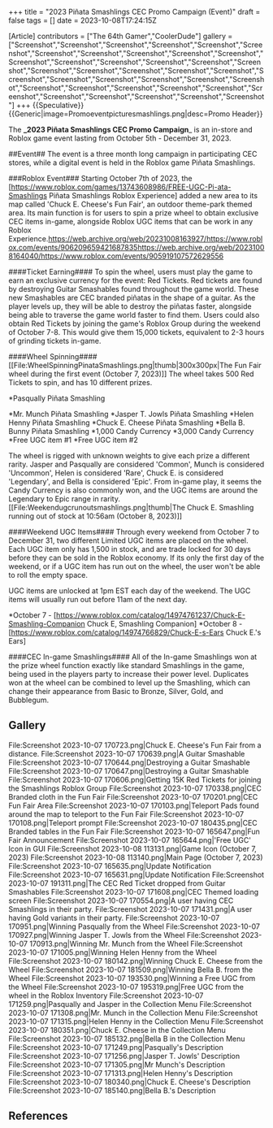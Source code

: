 +++
title = "2023 Piñata Smashlings CEC Promo Campaign (Event)"
draft = false
tags = []
date = 2023-10-08T17:24:15Z

[Article]
contributors = ["The 64th Gamer","CoolerDude"]
gallery = ["Screenshot","Screenshot","Screenshot","Screenshot","Screenshot","Screenshot","Screenshot","Screenshot","Screenshot","Screenshot","Screenshot","Screenshot","Screenshot","Screenshot","Screenshot","Screenshot","Screenshot","Screenshot","Screenshot","Screenshot","Screenshot","Screenshot","Screenshot","Screenshot","Screenshot","Screenshot","Screenshot","Screenshot","Screenshot","Screenshot","Screenshot","Screenshot","Screenshot","Screenshot","Screenshot","Screenshot","Screenshot","Screenshot","Screenshot"]
+++
{{Speculative}}{{Generic|image=Promoeventpicturesmashlings.png|desc=Promo Header}}

The **_2023 Piñata Smashlings CEC Promo Campaign**_ is an in-store and Roblox game event lasting from October 5th - December 31, 2023.

##Event##
The event is a three month long campaign in participating CEC stores, while a digital event is held in the Roblox game Piñata Smashlings.

###Roblox Event###
Starting October 7th of 2023, the [https://www.roblox.com/games/13743608986/FREE-UGC-Pi-ata-Smashlings Piñata Smashlings Roblox Experience] added a new area to its map called 'Chuck E. Cheese's Fun Fair', an outdoor theme-park themed area. Its main function is for users to spin a prize wheel to obtain exclusive CEC items in-game, alongside Roblox UGC items that can be work in any Roblox Experience.<ref>https://web.archive.org/web/20231008163927/https://www.roblox.com/events/906209659421687835</ref><ref>https://web.archive.org/web/20231008164040/https://www.roblox.com/events/905919107572629556</ref>

####Ticket Earning####
To spin the wheel, users must play the game to earn an exclusive currency for the event: Red Tickets. Red tickets are found by destroying Guitar Smashables found throughout the game world. These new Smashables are CEC branded piñatas in the shape of a guitar. As the player levels up, they will be able to destroy the piñatas faster, alongside being able to traverse the game world faster to find them. Users could also obtain Red Tickets by joining the game's Roblox Group during the weekend of October 7-8. This would give them 15,000 tickets, equivalent to 2-3 hours of grinding tickets in-game.

####Wheel Spinning####
[[File:WheelSpinningPinataSmashlings.png|thumb|300x300px|The Fun Fair wheel during the first event (October 7, 2023)]]
The wheel takes 500 Red Tickets to spin, and has 10 different prizes.

*Pasqually Piñata Smashling

*Mr. Munch Piñata Smashling
*Jasper T. Jowls Piñata Smashling
*Helen Henny Piñata Smashling
*Chuck E. Cheese Piñata Smashling
*Bella B. Bunny Piñata Smashling
*1,000 Candy Currency
*3,000 Candy Currency
*Free UGC item #1
*Free UGC item #2

The wheel is rigged with unknown weights to give each prize a different rarity. Jasper and Pasqually are considered 'Common', Munch is considered 'Uncommon', Helen is considered 'Rare', Chuck E. is considered 'Legendary', and Bella is considered 'Epic'. From in-game play, it seems the Candy Currency is also commonly won, and the UGC items are around the Legendary to Epic range in rarity.
[[File:Weekendugcrunoutsmashlings.png|thumb|The Chuck E. Smashling running out of stock at 10:56am (October 8, 2023)]]

####Weekend UGC Items####
Through every weekend from October 7 to December 31, two different Limited UGC items are placed on the wheel. Each UGC item only has 1,500 in stock, and are trade locked for 30 days before they can be sold in the Roblox economy. If its only the first day of the weekend, or if a UGC item has run out on the wheel, the user won't be able to roll the empty space.

UGC items are unlocked at 1pm EST each day of the weekend. The UGC items will usually run out before 11am of the next day.

*October 7 - [https://www.roblox.com/catalog/14974761237/Chuck-E-Smashling-Companion Chuck E, Smashling Companion]
*October 8 - [https://www.roblox.com/catalog/14974766829/Chuck-E-s-Ears Chuck E.'s Ears]

####CEC In-game Smashlings####
All of the In-game Smashlings won at the prize wheel function exactly like standard Smashlings in the game, being used in the players party to increase their power level. Duplicates won at the wheel can be combined to level up the Smashling, which can change their appearance from Basic to Bronze, Silver, Gold, and Bubblegum.

## Gallery ##
<gallery>
File:Screenshot 2023-10-07 170723.png|Chuck E. Cheese's Fun Fair from a distance.
File:Screenshot 2023-10-07 170639.png|A Guitar Smashable
File:Screenshot 2023-10-07 170644.png|Destroying a Guitar Smashable
File:Screenshot 2023-10-07 170647.png|Destroying a Guitar Smashable
File:Screenshot 2023-10-07 170606.png|Getting 15K Red Tickets for joining the Smashlings Roblox Group
File:Screenshot 2023-10-07 170338.png|CEC Branded cloth in the Fun Fair
File:Screenshot 2023-10-07 170201.png|CEC Fun Fair Area
File:Screenshot 2023-10-07 170103.png|Teleport Pads found around the map to teleport to the Fun Fair
File:Screenshot 2023-10-07 170108.png|Teleport prompt
File:Screenshot 2023-10-07 180435.png|CEC Branded tables in the Fun Fair
File:Screenshot 2023-10-07 165647.png|Fun Fair Announcement
File:Screenshot 2023-10-07 165644.png|'Free UGC' Icon in GUI
File:Screenshot 2023-10-08 113131.png|Game Icon (October 7, 2023)
File:Screenshot 2023-10-08 113140.png|Main Page (October 7, 2023)
File:Screenshot 2023-10-07 165635.png|Update Notification
File:Screenshot 2023-10-07 165631.png|Update Notification
File:Screenshot 2023-10-07 191311.png|The CEC Red Ticket dropped from Guitar Smashables
File:Screenshot 2023-10-07 171608.png|CEC Themed loading screen
File:Screenshot 2023-10-07 170554.png|A user having CEC Smashlings in their party.
File:Screenshot 2023-10-07 171431.png|A user having Gold variants in their party.
File:Screenshot 2023-10-07 170951.png|Winning Pasqually from the Wheel
File:Screenshot 2023-10-07 170927.png|Winning Jasper T. Jowls from the Wheel
File:Screenshot 2023-10-07 170913.png|Winning Mr. Munch from the Wheel
File:Screenshot 2023-10-07 171005.png|Winning Helen Henny from the Wheel
File:Screenshot 2023-10-07 180142.png|Winning Chuck E. Cheese from the Wheel
File:Screenshot 2023-10-07 181509.png|Winning Bella B. from the Wheel
File:Screenshot 2023-10-07 193530.png|Winning a Free UGC from the Wheel
File:Screenshot 2023-10-07 195319.png|Free UGC from the wheel in the Roblox Inventory
File:Screenshot 2023-10-07 171259.png|Pasqually and Jasper in the Collection Menu
File:Screenshot 2023-10-07 171308.png|Mr. Munch in the Collection Menu
File:Screenshot 2023-10-07 171315.png|Helen Henny in the Collection Menu
File:Screenshot 2023-10-07 180351.png|Chuck E. Cheese in the Collection Menu
File:Screenshot 2023-10-07 185132.png|Bella B in the Collection Menu
File:Screenshot 2023-10-07 171249.png|Pasqually's Description
File:Screenshot 2023-10-07 171256.png|Jasper T. Jowls' Description
File:Screenshot 2023-10-07 171305.png|Mr Munch's Description
File:Screenshot 2023-10-07 171313.png|Helen Henny's Description
File:Screenshot 2023-10-07 180340.png|Chuck E. Cheese's Description
File:Screenshot 2023-10-07 185140.png|Bella B.'s Description
</gallery>

## References ##
<references />